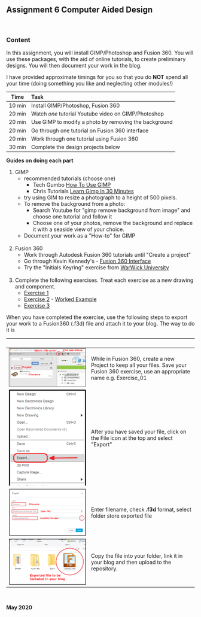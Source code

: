 ## Assignment 6 Computer Aided Design

&nbsp;

### Content

In this assignment, you will install GIMP/Photoshop and Fusion 360.  You will use these packages, with the aid of online tutorials, to create preliminary designs.  You will then document your work in the blog.

I have provided approximate timings for you so that you do **NOT** spend all your time (doing something you like and neglecting other modules!)

| Time   | Task |
|--------|:------------------------------------------------|
|10 min  | Install GIMP/Photoshop, Fusion 360 |
|20 min  | Watch *one* tutorial Youtube video on GIMP/Photoshop |
|20 min  | Use GIMP to modify a photo by removing the background |
|20 min  | Go through one tutorial on Fusion 360 interface |
|20 min  | Work through one tutorial using Fusion 360 |
|30 min  | Complete the design projects below |

**Guides on doing each part**

1.  GIMP
    - recommended tutorials (choose one)
        + Tech Gumbo [How To Use GIMP](https://youtu.be/Q8C0LJPpr64)
        + Chris Tutorials [Learn Gimp In 30 Minutes](https://youtu.be/IeABb8cwdUg)
    - try using GIM to resize a photograph to a height of 500 pixels.
    - To remove the background from a photo:
        + Search Youtube for "gimp remove background from image" and choose one tutorial and follow it
        + Choose one of your photos, remove the background and replace it with a seaside view of your choice.
    - Document your work as a "How-to" for GIMP<br>
    &nbsp;
2.  Fusion 360
    - Work through Autodesk Fusion 360 tutorials until "Create a project"
    - Go through Kevin Kennedy's - [Fusion 360 Interface](https://www.youtube.com/watch?v=sZwM87-nsYA)
    - Try the "Initials Keyring" exercise from [WarWick University](https://warwick.ac.uk/fac/sci/wmg/about/outreach/resources/fusion_tutorials/)<br>
    &nbsp;
3.  Complete the following exercises.  Treat each exercise as a new drawing and component.
    * [Exercise 1](../images/04_Exercise_1.png)
    * [Exercise 2](../images/04_Exercise_2.png) - [Worked Example](https://youtu.be/A9DpjtKvEVo)
    * [Exercise 3](../images/04_Exercise_3.png)

When you have completed the exercise, use the following steps to export your work to a Fusion360 (.f3d) file and attach it to your blog.  The way to do it is

|![Click on the image to enlarge it](../images/blank.png)|![](../images/blank.png)|
|:----------------:|---------------|
|[![Project Options](../images/04_fileOps.png)](../images/04_fileOps.png) |While in Fusion 360, create a new Project to keep all your files.  Save your Fusion 360 exercise, use an appropriate name e.g. Exercise_01|
|[![Export Options](../images/04_fileExport.png)](../images/04_fileExport.png) | After you have saved your file, click on the File icon at the top and select "Export" |
|[![Export Dialog](../images/04_Export.png)](../images/04_Export.png) | Enter filename, check **.f3d** format, select folder store exported file |
|[![Exported File](../images/04_f3dfile.png)](../images/04_f3dfile.png) | Copy the file into your folder, link it in your blog and then upload to the repository. |



&nbsp;

**May 2020**
